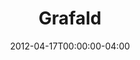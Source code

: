 ---
title: "Grafald"
type: "manual-list"
date: 2012-04-17T00:00:00-04:00
draft: false
caption: "GRAFALD GRAFALD GRAFALD GRAFALD GRAFALD GRAFALD GRAFALD GRAFALD GRAFALD GRAFALD GRAFALD GRAFALD GRAFALD GRAFALD GRAFALD GRAFALD GRAFALD GRAFALD GRAFALD GRAFALD GRAFALD GRAFALD GRAFALD GRAFALD GRAFALD GRAFALD GRAFALD GRAFALD GRAFALD GRAFALD GRAFALD GRAFALD GRAFALD GRAFALD GRAFALD GRAFALD GRAFALD GRAFALD GRAFALD GRAFALD GRAFALD GRAFALD GRAFALD GRAFALD GRAFALD GRAFALD GRAFALD GRAFALD"
caption_mainpage: ""
thumbnail: "grafald/img/grafald.png"
thumbnail_alt: "READING IS REQUIRED BY HOLY GRAFALD LAW"
categories: ["Projects"]
manual_links:
    - projects/grafald/2012
    - projects/grafald/2013
    - projects/grafald/2014
    - projects/grafald/2015
    - projects/grafald/2016
    - projects/grafald/2017
    - projects/grafald/2018
    - projects/grafald/2019
    - projects/grafald/2020
    - projects/grafald/2023
---